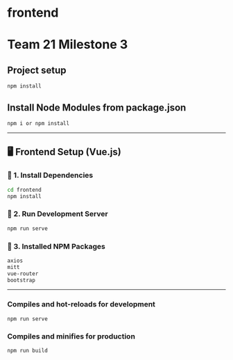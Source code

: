 # frontend
# Team 21 Milestone 3

## Project setup
```
npm install
```

## Install Node Modules from package.json
```
npm i or npm install
```

---

## 🖥️ Frontend Setup (Vue.js)
### **🔹 1. Install Dependencies**
```bash
cd frontend
npm install
```

### **🔹 2. Run Development Server**
```bash
npm run serve
```

### **🔹 3. Installed NPM Packages**
```txt
axios
mitt
vue-router
bootstrap
```

---


### Compiles and hot-reloads for development
```
npm run serve
```

### Compiles and minifies for production
```
npm run build
```



